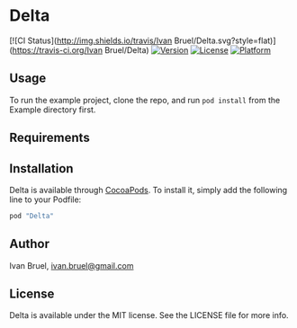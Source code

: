 # Delta

[![CI Status](http://img.shields.io/travis/Ivan Bruel/Delta.svg?style=flat)](https://travis-ci.org/Ivan Bruel/Delta)
[![Version](https://img.shields.io/cocoapods/v/Delta.svg?style=flat)](http://cocoapods.org/pods/Delta)
[![License](https://img.shields.io/cocoapods/l/Delta.svg?style=flat)](http://cocoapods.org/pods/Delta)
[![Platform](https://img.shields.io/cocoapods/p/Delta.svg?style=flat)](http://cocoapods.org/pods/Delta)

## Usage

To run the example project, clone the repo, and run `pod install` from the Example directory first.

## Requirements

## Installation

Delta is available through [CocoaPods](http://cocoapods.org). To install
it, simply add the following line to your Podfile:

```ruby
pod "Delta"
```

## Author

Ivan Bruel, ivan.bruel@gmail.com

## License

Delta is available under the MIT license. See the LICENSE file for more info.
